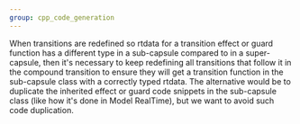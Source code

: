 ```yaml
---
group: cpp_code_generation
---
```

When transitions are redefined so rtdata for a transition effect or guard function has a different type in a sub-capsule compared to in a super-capsule, then it's necessary to keep redefining all transitions that follow it in the compound transition to ensure they will get a transition function in the sub-capsule class with a correctly typed rtdata. The alternative would be to duplicate the inherited effect or guard code snippets in the sub-capsule class (like how it's done in Model RealTime), but we want to avoid such code duplication.